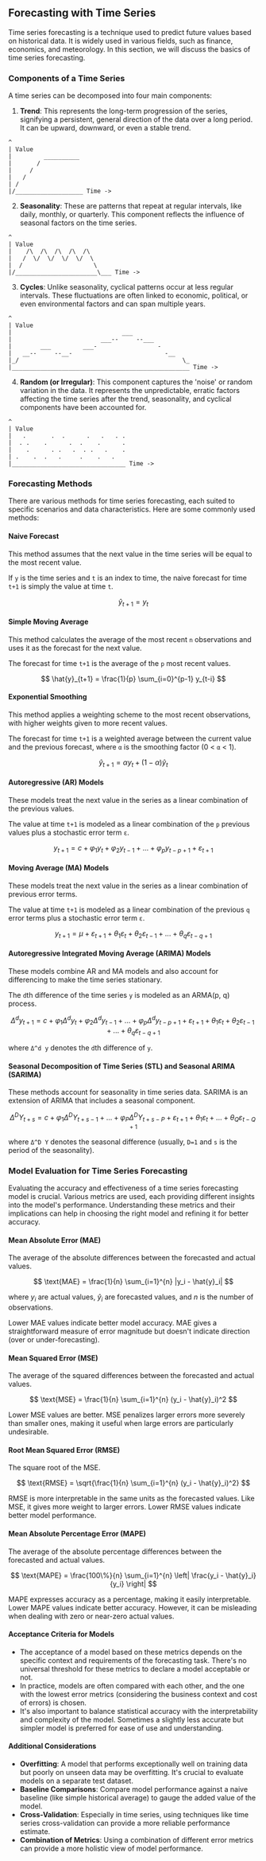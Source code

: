 ## Forecasting with Time Series

Time series forecasting is a technique used to predict future values based on historical data. It is widely used in various fields, such as finance, economics, and meteorology. In this section, we will discuss the basics of time series forecasting.

### Components of a Time Series

A time series can be decomposed into four main components:

1. **Trend**: This represents the long-term progression of the series, signifying a persistent, general direction of the data over a long period. It can be upward, downward, or even a stable trend.

```
^
| Value 
|         __________
|       /
|     /
|   /
| /
|/___________________ Time ->
```

2. **Seasonality**: These are patterns that repeat at regular intervals, like daily, monthly, or quarterly. This component reflects the influence of seasonal factors on the time series.

```
^
| Value
|    /\  /\  /\  /\  /\  
|   /  \/  \/  \/  \/  \ 
|  /                    \
|/_______________________\___ Time ->
```

3. **Cycles**:  Unlike seasonality, cyclical patterns occur at less regular intervals. These fluctuations are often linked to economic, political, or even environmental factors and can span multiple years.

```
^
| Value
|                               ___
|                         ___--     --___
|        ___         ___-                 -
|   __--     --__-                          -__
|_/                                              \_
|__________________________________________________ Time ->
```

4. **Random (or Irregular)**: This component captures the 'noise' or random variation in the data. It represents the unpredictable, erratic factors affecting the time series after the trend, seasonality, and cyclical components have been accounted for.

```
^
| Value
|   .       .  .      .   .   . . 
|  . .    .      .  .    .      . 
|    .      . .   .  . .   .    .
| .    .  .   .     .    .   .   
|________________________________ Time ->
```

### Forecasting Methods

There are various methods for time series forecasting, each suited to specific scenarios and data characteristics. Here are some commonly used methods:

#### Naive Forecast

This method assumes that the next value in the time series will be equal to the most recent value.

If `y` is the time series and `t` is an index to time, the naive forecast for time `t+1` is simply the value at time `t`.

$$
\hat{y}_{t+1} = y_t
$$

#### Simple Moving Average

This method calculates the average of the most recent `n` observations and uses it as the forecast for the next value.

The forecast for time `t+1` is the average of the `p` most recent values.

$$
\hat{y}_{t+1} = \frac{1}{p} \sum_{i=0}^{p-1} y_{t-i}
$$

#### Exponential Smoothing

This method applies a weighting scheme to the most recent observations, with higher weights given to more recent values.

The forecast for time `t+1` is a weighted average between the current value and the previous forecast, where `α` is the smoothing factor (0 < `α` < 1).

$$
\hat{y}_{t+1} = αy_t + (1 - α)\hat{y}_t
$$

#### Autoregressive (AR) Models

These models treat the next value in the series as a linear combination of the previous values.

The value at time `t+1` is modeled as a linear combination of the `p` previous values plus a stochastic error term `ε`.

$$
y_{t+1} = c + φ_1y_t + φ_2y_{t-1} + ... + φ_py_{t-p+1} + ε_{t+1}
$$

#### Moving Average (MA) Models

These models treat the next value in the series as a linear combination of previous error terms.

The value at time `t+1` is modeled as a linear combination of the previous `q` error terms plus a stochastic error term `ε`.

$$
y_{t+1} = μ + ε_{t+1} + θ_1ε_t + θ_2ε_{t-1} + ... + θ_qε_{t-q+1}
$$

#### Autoregressive Integrated Moving Average (ARIMA) Models

These models combine AR and MA models and also account for differencing to make the time series stationary.

The `d`th difference of the time series `y` is modeled as an ARMA(p, q) process.

$$
Δ^d y_{t+1} = c + φ_1Δ^d y_t + φ_2Δ^d y_{t-1} + ... + φ_pΔ^d y_{t-p+1} + ε_{t+1} + θ_1ε_t + θ_2ε_{t-1} + ... + θ_qε_{t-q+1}
$$

where `Δ^d y` denotes the `d`th difference of `y`.

#### Seasonal Decomposition of Time Series (STL) and Seasonal ARIMA (SARIMA)

These methods account for seasonality in time series data. SARIMA is an extension of ARIMA that includes a seasonal component.

$$
Δ^D Y_{t+s} = c + φ_1Δ^D Y_{t+s-1} + ... + φ_PΔ^D Y_{t+s-P} + ε_{t+1} + θ_1ε_t + ... + θ_Qε_{t-Q+1}
$$

where `Δ^D Y` denotes the seasonal difference (usually, `D=1` and `s` is the period of the seasonality).

### Model Evaluation for Time Series Forecasting

Evaluating the accuracy and effectiveness of a time series forecasting model is crucial. Various metrics are used, each providing different insights into the model's performance. Understanding these metrics and their implications can help in choosing the right model and refining it for better accuracy.

#### Mean Absolute Error (MAE)

The average of the absolute differences between the forecasted and actual values.

$$
\text{MAE} = \frac{1}{n} \sum_{i=1}^{n} |y_i - \hat{y}_i|
$$

where $y_i$ are actual values, $\hat{y}_i$ are forecasted values, and $n$ is the number of observations.

Lower MAE values indicate better model accuracy. MAE gives a straightforward measure of error magnitude but doesn't indicate direction (over or under-forecasting).

#### Mean Squared Error (MSE)

The average of the squared differences between the forecasted and actual values.

$$
\text{MSE} = \frac{1}{n} \sum_{i=1}^{n} (y_i - \hat{y}_i)^2
$$

Lower MSE values are better. MSE penalizes larger errors more severely than smaller ones, making it useful when large errors are particularly undesirable.

#### Root Mean Squared Error (RMSE)

The square root of the MSE.

$$
\text{RMSE} = \sqrt{\frac{1}{n} \sum_{i=1}^{n} (y_i - \hat{y}_i)^2}
$$

RMSE is more interpretable in the same units as the forecasted values. Like MSE, it gives more weight to larger errors. Lower RMSE values indicate better model performance.

#### Mean Absolute Percentage Error (MAPE)
The average of the absolute percentage differences between the forecasted and actual values.

$$
\text{MAPE} = \frac{100\%}{n} \sum_{i=1}^{n} \left| \frac{y_i - \hat{y}_i}{y_i} \right|
$$

MAPE expresses accuracy as a percentage, making it easily interpretable. Lower MAPE values indicate better accuracy. However, it can be misleading when dealing with zero or near-zero actual values.

#### Acceptance Criteria for Models

- The acceptance of a model based on these metrics depends on the specific context and requirements of the forecasting task. There's no universal threshold for these metrics to declare a model acceptable or not.
- In practice, models are often compared with each other, and the one with the lowest error metrics (considering the business context and cost of errors) is chosen.
- It's also important to balance statistical accuracy with the interpretability and complexity of the model. Sometimes a slightly less accurate but simpler model is preferred for ease of use and understanding.

#### Additional Considerations

- **Overfitting**: A model that performs exceptionally well on training data but poorly on unseen data may be overfitting. It's crucial to evaluate models on a separate test dataset.
- **Baseline Comparisons**: Compare model performance against a naive baseline (like simple historical average) to gauge the added value of the model.
- **Cross-Validation**: Especially in time series, using techniques like time series cross-validation can provide a more reliable performance estimate.
- **Combination of Metrics**: Using a combination of different error metrics can provide a more holistic view of model performance.
